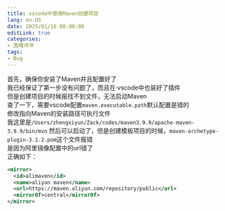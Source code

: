 ```yaml
---
title: vscode中使用Maven创建项目
lang: en-US
date: 2025/01/16 00:00:00
editLink: true
categories: 
- 困难冲冲
tags: 
- Bug
---
```


首先，确保你安装了Maven并且配置好了   
我已经保证了第一步没有问题了，而且在·vscode中也装好了插件    
但是创建项目的时候报找不到文件，无法启动Maven  
查了一下，需要vscode配置`maven.executable.path`默认配置是错的     
修改指向Maven的安装路径可执行文件   
我这里是`/Users/zhengxiyun/Zack/codes/maven3.9.9/apache-maven-3.9.9/bin/mvn`
然后可以启动了，但是创建模板项目的时候，`maven-archetype-plugin-3.1.2.pom`这个文件报错     
是因为阿里镜像配置中的url错了    
正确如下：
```xml
<mirror>
  <id>alimaven</id>
  <name>aliyun maven</name>
  <url>https://maven.aliyun.com/repository/public</url>
  <mirrorOf>central</mirrorOf>
</mirror>
```
